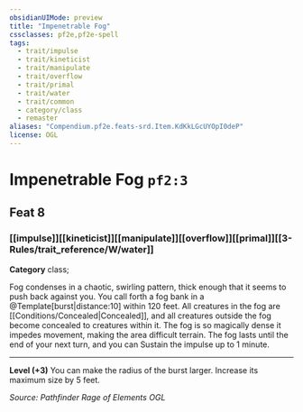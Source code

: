 ```yaml
---
obsidianUIMode: preview
title: "Impenetrable Fog"
cssclasses: pf2e,pf2e-spell
tags:
  - trait/impulse
  - trait/kineticist
  - trait/manipulate
  - trait/overflow
  - trait/primal
  - trait/water
  - trait/common
  - category/class
  - remaster
aliases: "Compendium.pf2e.feats-srd.Item.KdKkLGcUYOpI0deP"
license: OGL
---
```

# Impenetrable Fog `pf2:3`
## Feat 8
### [[impulse]][[kineticist]][[manipulate]][[overflow]][[primal]][[3-Rules/trait_reference/W/water]]

**Category** class; 




Fog condenses in a chaotic, swirling pattern, thick enough that it seems to push back against you. You call forth a fog bank in a @Template\[burst|distance:10\] within 120 feet. All creatures in the fog are [[Conditions/Concealed|Concealed]], and all creatures outside the fog become concealed to creatures within it. The fog is so magically dense it impedes movement, making the area difficult terrain. The fog lasts until the end of your next turn, and you can Sustain the impulse up to 1 minute.

* * *

**Level (+3)** You can make the radius of the burst larger. Increase its maximum size by 5 feet.

*Source: Pathfinder Rage of Elements*
*OGL*